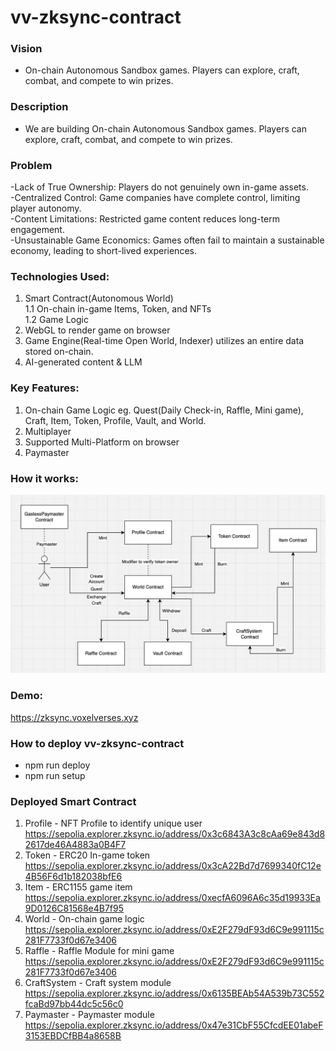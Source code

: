 # vv-zksync-contract

### Vision
* On-chain Autonomous Sandbox games. Players can explore, craft, combat, and compete to win prizes.

### Description
* We are building On-chain Autonomous Sandbox games. Players can explore, craft, combat, and compete to win prizes.

### Problem
-Lack of True Ownership: Players do not genuinely own in-game assets. \
-Centralized Control: Game companies have complete control, limiting player autonomy. \
-Content Limitations: Restricted game content reduces long-term engagement. \
-Unsustainable Game Economics: Games often fail to maintain a sustainable economy, leading to short-lived experiences.


### Technologies Used:
1. Smart Contract(Autonomous World) \
     1.1 On-chain in-game Items, Token, and NFTs \
     1.2 Game Logic
2. WebGL to render game on browser
3. Game Engine(Real-time Open World, Indexer) utilizes an entire data stored on-chain. 
4. AI-generated content & LLM

### Key Features:
1. On-chain Game Logic eg. Quest(Daily Check-in, Raffle, Mini game), Craft, Item, Token, Profile, Vault, and World.
2. Multiplayer
3. Supported Multi-Platform on browser
4. Paymaster

### How it works:
![How it works](/howitwork.png "How it works")

### Demo:
https://zksync.voxelverses.xyz


### How to deploy vv-zksync-contract
* npm run deploy
* npm run setup

### Deployed Smart Contract
1. Profile - NFT Profile to identify unique user https://sepolia.explorer.zksync.io/address/0x3c6843A3c8cAa69e843d82617de46A4883a0B4F7
2. Token - ERC20 In-game token https://sepolia.explorer.zksync.io/address/0x3cA22Bd7d7699340fC12e4B56F6d1b182038bfE6
3. Item - ERC1155 game item https://sepolia.explorer.zksync.io/address/0xecfA6096A6c35d19933Ea9D0126C81568e4B7f95
4. World - On-chain game logic https://sepolia.explorer.zksync.io/address/0xE2F279dF93d6C9e991115c281F7733f0d67e3406
5. Raffle - Raffle Module for mini game https://sepolia.explorer.zksync.io/address/0xE2F279dF93d6C9e991115c281F7733f0d67e3406
8. CraftSystem - Craft system module https://sepolia.explorer.zksync.io/address/0x6135BEAb54A539b73C552fcaBd97bb44dc5c56c0
9. Paymaster - Paymaster module https://sepolia.explorer.zksync.io/address/0x47e31CbF55CfcdEE01abeF3153EBDCfBB4a8658B